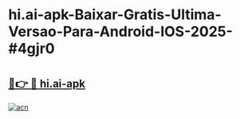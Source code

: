 # hi.ai-apk-Baixar-Gratis-Ultima-Versao-Para-Android-IOS-2025-#4gjr0

# <h2><a href="https://ainizakaria.my?title=hi.ai-apk&ref=25M">🔗👉 🔴 hi.ai-apk</a></h2>

[![acn](https://github.com/user-attachments/assets/0f9c940e-d8b0-45ae-aac7-cd30a18b3e1c)](https://ainizakaria.my?title=hi.ai-apk&ref=25M)

